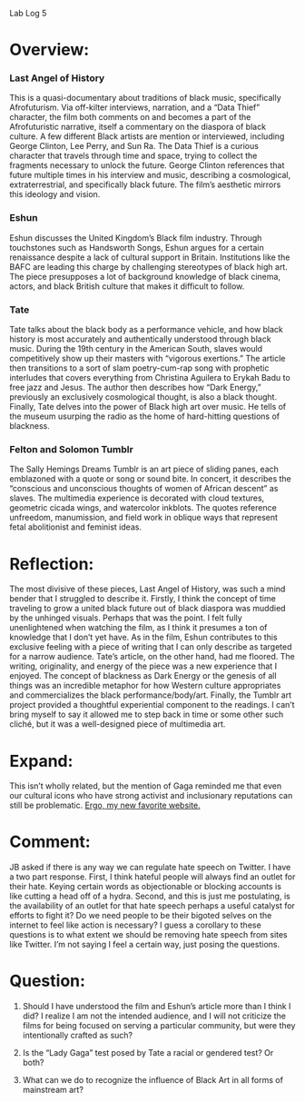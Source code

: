 Lab Log 5

# Overview: 

### Last Angel of History

This is a quasi-documentary about traditions of black music, specifically Afrofuturism. Via off-kilter interviews, narration, and a “Data Thief” character, the film both comments on and becomes a part of the Afrofuturistic narrative, itself a commentary on the diaspora of black culture. A few different Black artists are mention or interviewed, including George Clinton, Lee Perry, and Sun Ra. The Data Thief is a curious character that travels through time and space, trying to collect the fragments necessary to unlock the future. George Clinton references that future multiple times in his interview and music, describing a cosmological, extraterrestrial, and specifically black future. The film’s aesthetic mirrors this ideology and vision. 

### Eshun

Eshun discusses the United Kingdom’s Black film industry. Through touchstones such as Handsworth Songs, Eshun argues for a certain renaissance despite a lack of cultural support in Britain. Institutions like the BAFC are leading this charge by challenging stereotypes of black high art. The piece presupposes a lot of background knowledge of black cinema, actors, and black British culture that makes it difficult to follow.

### Tate

Tate talks about the black body as a performance vehicle, and how black history is most accurately and authentically understood through black music. During the 19th century in the American South, slaves would competitively show up their masters with “vigorous exertions.” The article then transitions to a sort of slam poetry-cum-rap song with prophetic interludes that covers everything from Christina Aguilera to Erykah Badu to free jazz and Jesus. The author then describes how “Dark Energy,” previously an exclusively cosmological thought, is also a black thought. Finally, Tate delves into the power of Black high art over music. He tells of the museum usurping the radio as the home of hard-hitting questions of blackness.

### Felton and Solomon Tumblr

The Sally Hemings Dreams Tumblr is an art piece of sliding panes, each emblazoned with a quote or song or sound bite. In concert, it describes the “conscious and unconscious thoughts of women of African descent” as slaves. The multimedia experience is decorated with cloud textures, geometric cicada wings, and watercolor inkblots. The quotes reference unfreedom, manumission, and field work in oblique ways that represent fetal abolitionist and feminist ideas. 

# Reflection:

The most divisive of these pieces, Last Angel of History, was such a mind bender that I struggled to describe it. Firstly, I think the concept of time traveling to grow a united black future out of black diaspora was muddied by the unhinged visuals. Perhaps that was the point. I felt fully unenlightened when watching the film, as I think it presumes a ton of knowledge that I don’t yet have. As in the film, Eshun contributes to this exclusive feeling with a piece of writing that I can only describe as targeted for a narrow audience. Tate’s article, on the other hand, had me floored. The writing, originality, and energy of the piece was a new experience that I enjoyed. The concept of blackness as Dark Energy or the genesis of all things was an incredible metaphor for how Western culture appropriates and commercializes the black performance/body/art. Finally, the Tumblr art project provided a thoughtful experiential component to the readings. I can’t bring myself to say it allowed me to step back in time or some other such cliché, but it was a well-designed piece of multimedia art.

# Expand:

This isn’t wholly related, but the mention of Gaga reminded me that even our cultural icons who have strong activist and inclusionary reputations can still be problematic. [Ergo, my new favorite website.](http://yourfaveisproblematic.tumblr.com/post/45739943624/lady-gaga)

# Comment:

JB asked if there is any way we can regulate hate speech on Twitter. I have a two part response. First, I think hateful people will always find an outlet for their hate. Keying certain words as objectionable or blocking accounts is like cutting a head off of a hydra. Second, and this is just me postulating, is the availability of an outlet for that hate speech perhaps a useful catalyst for efforts to fight it? Do we need people to be their bigoted selves on the internet to feel like action is necessary? I guess a corollary to these questions is to what extent we should be removing hate speech from sites like Twitter. I’m not saying I feel a certain way, just posing the questions.

# Question:

1. Should I have understood the film and Eshun’s article more than I think I did? I realize I am not the intended audience, and I will not criticize the films for being focused on serving a particular community, but were they intentionally crafted as such?

2. Is the “Lady Gaga” test posed by Tate a racial or gendered test? Or both?

3. What can we do to recognize the influence of Black Art in all forms of mainstream art?


    
